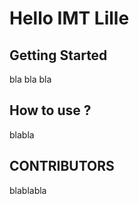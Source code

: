 # Hello IMT Lille

## Getting Started

bla bla bla

## How to use ?

blabla 

## CONTRIBUTORS

blablabla 
